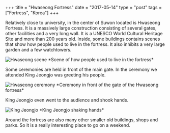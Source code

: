 +++
title = "Hwaseong Fortress"
date = "2017-05-14"
type = "post"
tags = ["Fortress", "Korea"]
+++

Relatively close to university, in the center of Suwon located is Hwaseong Fortress. It is a massively large construction consisting of several gates, other facilities and a very long wall. It is a UNESCO World Cultural Heritage Site and more than 200 years old. Inside, some buildings contains scenes that show how people used to live in the fortress. It also inhibits a very large garden and a few watchtowers.

<img src="https://farm1.staticflickr.com/809/27515862498_6e177f99b1_z.jpg" alt="Hwaseong scene">
*Scene of how people used to live in the fortress*

Some ceremonies are held in front of the main gate. In the ceremony we attended King Jeongjo was greeting his people.

<img src="https://farm1.staticflickr.com/890/27515880138_030d6370cb_z.jpg" alt="Hwaseong ceremony">
*Ceremony in front of the gate of the Hwaseong fortress*

King Jeongjo even went to the audience and shook hands.

<img src="https://farm1.staticflickr.com/793/27515885288_7551c5da11_z.jpg" alt="King Jeongjo">
*King Jeongjo shaking hands*

Around the fortress are also many other smaller old buildings, shops and parks. So it is a really interesting place to go on a weekend.
